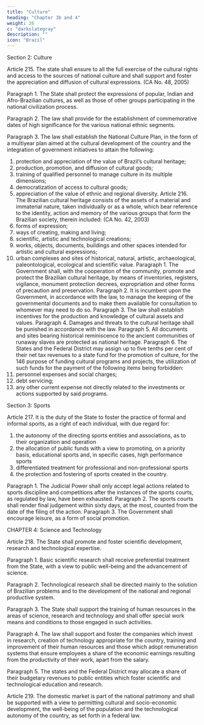 ```yaml
---
title: "Culture"
heading: "Chapter 3b and 4"
weight: 26
c: "darkslategray"
description: ""
icon: "Brazil"
---
```



Section 2: Culture

Article 215.  The state shall ensure to all the full exercise of the cultural rights and
access to the sources of national culture and shall support and foster the appreciation
and diffusion of cultural expressions. (CA No. 48, 2005)

Paragraph 1. The State shall protect the expressions of popular, Indian and Afro-Brazilian cultures, as well as those of other groups participating in the national civilization process.

Paragraph 2. The law shall provide for the establishment of commemorative dates of high significance for the various national ethnic segments. 

Paragraph 3. The law shall establish the National Culture Plan, in the form of a multiyear plan aimed at the cultural development of the country and the integration of government initiatives to attain the following:

1. protection and appreciation of the value of Brazil’s cultural heritage;
2.  production, promotion, and diffusion of cultural goods;
3.   training of qualified personnel to manage culture in its multiple dimensions;
4. democratization of access to cultural goods;
5. appreciation of the value of ethnic and regional diversity.
Article 216. The Brazilian cultural heritage consists of the assets of a material
and immaterial nature, taken individually or as a whole, which bear reference to the
identity, action and memory of the various groups that form the Brazilian society,
therein included: (CA No. 42, 2003)
1. forms of expression;
2.  ways of creating, making and living;
3.   scientific, artistic and technological creations;
4. works, objects, documents, buildings and other spaces intended for artistic
and cultural expressions;
5. urban complexes and sites of historical, natural, artistic, archaeological,
paleontological, ecological and scientific value.
Paragraph 1. The Government shall, with the cooperation of the community,
promote and protect the Brazilian cultural heritage, by means of inventories, registers,
vigilance, monument protection decrees, expropriation and other forms of precaution
and preservation.
Paragraph 2. It is incumbent upon the Government, in accordance with the law,
to manage the keeping of the governmental documents and to make them available
for consultation to whomever may need to do so.
Paragraph 3. The law shall establish incentives for the production and knowledge
of cultural assets and values.
Paragraph 4. Damages and threats to the cultural heritage shall be punished in
accordance with the law.
Paragraph 5. All documents and sites bearing historical reminiscence to the ancient
communities of runaway slaves are protected as national heritage.
Paragraph 6. The States and the Federal District may assign up to five tenths
per cent of their net tax revenues to a state fund for the promotion of culture, for the
146
 purpose of funding cultural programs and projects, the utilization of such funds for
the payment of the following items being forbidden:
1. personnel expenses and social charges;
2.  debt servicing;
3.   any other current expense not directly related to the investments or actions
supported by said programs.

Section 3: Sports

Article 217.  It is the duty of the State to foster the practice of formal and informal sports, as a right of each individual, with due regard for:

1. the autonomy of the directing sports entities and associations, as to their organization and operation
2.  the allocation of public funds with a view to promoting, on a priority basis, educational sports and, in specific cases, high performance sports
3.   differentiated treatment for professional and non-professional sports
4. the protection and fostering of sports created in the country.

Paragraph 1. The Judicial Power shall only accept legal actions related to sports
discipline and competitions after the instances of the sports courts, as regulated by
law, have been exhausted.
Paragraph 2. The sports courts shall render final judgement within sixty days, at
the most, counted from the date of the filing of the action.
Paragraph 3. The Government shall encourage leisure, as a form of social
promotion.

CHAPTER 4: Science and Technology

Article 218. The State shall promote and foster scientific development, research
and technological expertise.

Paragraph 1. Basic scientific research shall receive preferential treatment from the State, with a view to public well-being and the advancement of science.

Paragraph 2. Technological research shall be directed mainly to the solution of Brazilian problems and to the development of the national and regional productive system.

Paragraph 3. The State shall support the training of human resources in the areas of science, research and technology and shall offer special work means and conditions to those engaged in such activities.

Paragraph 4. The law shall support and foster the companies which invest in research, creation of technology appropriate for the country, training and improvement of their human resources and those which adopt remuneration systems that ensure employees a share of the economic earnings resulting from the productivity of their work, apart from the salary.

Paragraph 5. The states and the Federal District may allocate a share of their
budgetary revenues to public entities which foster scientific and technological
education and research.

Article 219. The domestic market is part of the national patrimony and shall be supported with a view to permitting cultural and socio-economic development, the well-being of the population and the technological autonomy of the country, as set forth in a federal law.

